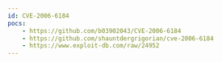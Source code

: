 ```yaml
---
id: CVE-2006-6184
pocs:
    - https://github.com/b03902043/CVE-2006-6184
    - https://github.com/shauntdergrigorian/cve-2006-6184
    - https://www.exploit-db.com/raw/24952
---
```

